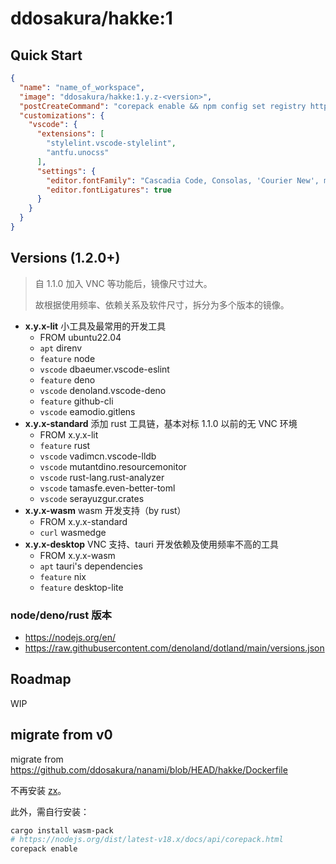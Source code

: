 # ddosakura/hakke:1

## Quick Start

```json
{
  "name": "name_of_workspace",
  "image": "ddosakura/hakke:1.y.z-<version>",
  "postCreateCommand": "corepack enable && npm config set registry http://mirrors.tencent.com/npm/",
  "customizations": {
    "vscode": {
      "extensions": [
        "stylelint.vscode-stylelint",
        "antfu.unocss"
      ],
      "settings": {
        "editor.fontFamily": "Cascadia Code, Consolas, 'Courier New', monospace",
        "editor.fontLigatures": true
      }
    }
  }
}
```

## Versions (1.2.0+)

> 自 1.1.0 加入 VNC 等功能后，镜像尺寸过大。
>
> 故根据使用频率、依赖关系及软件尺寸，拆分为多个版本的镜像。

- **x.y.x-lit** 小工具及最常用的开发工具
  - FROM ubuntu22.04
  - `apt` direnv
  - `feature` node
  - `vscode` dbaeumer.vscode-eslint
  - `feature` deno
  - `vscode` denoland.vscode-deno
  - `feature` github-cli
  - `vscode` eamodio.gitlens
- **x.y.x-standard** 添加 rust 工具链，基本对标 1.1.0 以前的无 VNC 环境
  - FROM x.y.x-lit
  - `feature` rust
  - `vscode` vadimcn.vscode-lldb
  - `vscode` mutantdino.resourcemonitor
  - `vscode` rust-lang.rust-analyzer
  - `vscode` tamasfe.even-better-toml
  - `vscode` serayuzgur.crates
- **x.y.x-wasm** wasm 开发支持（by rust）
  - FROM x.y.x-standard
  - `curl` wasmedge
- **x.y.x-desktop** VNC 支持、tauri 开发依赖及使用频率不高的工具
  - FROM x.y.x-wasm
  - `apt` tauri's dependencies
  - `feature` nix
  - `feature` desktop-lite

### node/deno/rust 版本

- https://nodejs.org/en/
- https://raw.githubusercontent.com/denoland/dotland/main/versions.json

## Roadmap

WIP

## migrate from v0

migrate from https://github.com/ddosakura/nanami/blob/HEAD/hakke/Dockerfile

不再安装
[zx](https://www.google.com.hk/url?sa=t&rct=j&q=&esrc=s&source=web&cd=&cad=rja&uact=8&ved=2ahUKEwjzioe-kaH7AhUh7XMBHaChA4oQFnoECAYQAQ&url=https%3A%2F%2Fgithub.com%2Fgoogle%2Fzx&usg=AOvVaw2W-PF0Jz1kvPSWz0llV21B)。

此外，需自行安装：

```bash
cargo install wasm-pack
# https://nodejs.org/dist/latest-v18.x/docs/api/corepack.html
corepack enable
```
